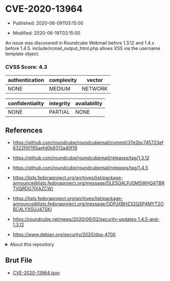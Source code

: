 # CVE-2020-13964

- Published: 2020-06-09T03:15:00

- Modified: 2020-06-19T03:15:00

An issue was discovered in Roundcube Webmail before 1.3.12 and 1.4.x before 1.4.5. include/rcmail_output_html.php allows XSS via the username template object.

### CVSS Score: **4.3**

| authentication | complexity | vector |
| --- | --- | --- |
| NONE | MEDIUM | NETWORK |

| confidentiality | integrity | availability |
| --- | --- | --- |
| NONE | PARTIAL | NONE |

## References

* https://github.com/roundcube/roundcubemail/commit/37e2bc745723ef6322f0f785aefd0b9313a40f19

* https://github.com/roundcube/roundcubemail/releases/tag/1.3.12

* https://github.com/roundcube/roundcubemail/releases/tag/1.4.5

* https://lists.fedoraproject.org/archives/list/package-announce@lists.fedoraproject.org/message/DLESQ4LPJGMSWHQ4TBRTVQRDG7IXAZCW/

* https://lists.fedoraproject.org/archives/list/package-announce@lists.fedoraproject.org/message/ODPJXBHZ32QSP4MYT2OBCALYXSUJ47SK/

* https://roundcube.net/news/2020/06/02/security-updates-1.4.5-and-1.3.12

* https://www.debian.org/security/2020/dsa-4700

<details>
<summary>About this repository</summary> 

  This repository is part of the project [Live Hack CVE](https://github.com/Live-Hack-CVE). Main website can be found [www.live-hack.org](https://www.live-hack.org) 
  
  Made by [Sn0wAlice](https://github.com/Sn0wAlice) for the people that care about security and need to have a feed of the latest CVEs. Hope you enjoy it, don't forget to star the repo and follow me on [Twitter](https://twitter.com/Sn0wAlice) and [Github](https://github.com/Sn0wAlice). And that is my [personnal website](https://www.alice-snow.me/)

  - [Home Page](https://github.com/Live-Hack-CVE)
  - [Framework](https://github.com/Live-Hack-CVE/cve-framework)
  - [CVE database](https://github.com/Live-Hack-CVE/full_database)
  - [Changelog](https://github.com/Live-Hack-CVE/Changelog)
</details>

## Brut File

* [CVE-2020-13964.json](https://raw.githubusercontent.com/Live-Hack-CVE/full_database/main/cves/2020/CVE-2020-13964.json)

